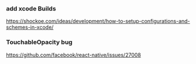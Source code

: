 ### add xcode Builds

https://shockoe.com/ideas/development/how-to-setup-configurations-and-schemes-in-xcode/

### TouchableOpacity bug

https://github.com/facebook/react-native/issues/27008
